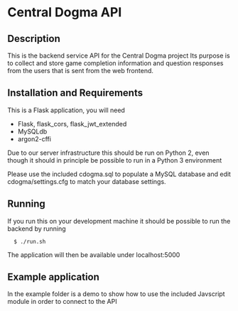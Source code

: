 # Central Dogma API

## Description

This is the backend service API for the Central Dogma project
Its purpose is to collect and store game completion information and question
responses from the users that is sent from the web frontend.

## Installation and Requirements

This is a Flask application, you will need
  
  - Flask, flask_cors, flask_jwt_extended
  - MySQLdb
  - argon2-cffi

Due to our server infrastructure this should be run on Python 2, even though
it should in principle  be possible to run in a Python 3 environment

Please use the included cdogma.sql to populate a MySQL database
and edit cdogma/settings.cfg to match your database settings.

## Running

If you run this on your development machine it should be possible
to run the backend by running 

```
  $ ./run.sh
```

The application will then be available under localhost:5000

## Example application

In the example folder is a demo to show how to use the included Javscript
module in order to connect to the API


